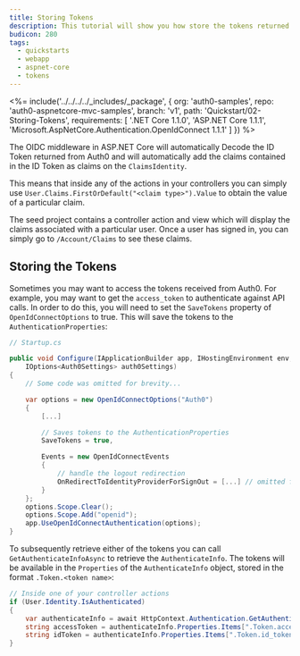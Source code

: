 ```yaml
---
title: Storing Tokens
description: This tutorial will show you how store the tokens returned from Auth0 in order to use them later on.
budicon: 280
tags:
  - quickstarts
  - webapp
  - aspnet-core
  - tokens
---
```


<%= include('../../../../_includes/_package', {
  org: 'auth0-samples',
  repo: 'auth0-aspnetcore-mvc-samples',
  branch: 'v1',
  path: 'Quickstart/02-Storing-Tokens',
  requirements: [
    '.NET Core 1.1.0',
    'ASP.NET Core 1.1.1',
    'Microsoft.AspNetCore.Authentication.OpenIdConnect 1.1.1'
  ]
}) %>

The OIDC middleware in ASP.NET Core will automatically Decode the ID Token returned from Auth0 and will automatically add the claims contained in the ID Token as claims on the `ClaimsIdentity`.

This means that inside any of the actions in your controllers you can simply use `User.Claims.FirstOrDefault("<claim type>").Value` to obtain the value of a particular claim.

The seed project contains a controller action and view which will display the claims associated with a particular user. Once a user has signed in, you can simply go to `/Account/Claims` to see these claims.

## Storing the Tokens

Sometimes you may want to access the tokens received from Auth0. For example, you may want to get the `access_token` to authenticate against API calls. In order to do this, you will need to set the `SaveTokens` property of `OpenIdConnectOptions` to true. This will save the tokens to the `AuthenticationProperties`:

```csharp
// Startup.cs

public void Configure(IApplicationBuilder app, IHostingEnvironment env, ILoggerFactory loggerFactory,
    IOptions<Auth0Settings> auth0Settings)
{
    // Some code was omitted for brevity...

    var options = new OpenIdConnectOptions("Auth0")
    {
        [...]

        // Saves tokens to the AuthenticationProperties
        SaveTokens = true,

        Events = new OpenIdConnectEvents
        {
            // handle the logout redirection
            OnRedirectToIdentityProviderForSignOut = [...] // omitted for brevity
        }
    };
    options.Scope.Clear();
    options.Scope.Add("openid");
    app.UseOpenIdConnectAuthentication(options);
}
```

To subsequently retrieve either of the tokens you can call `GetAuthenticateInfoAsync` to retrieve the `AuthenticateInfo`. The tokens will be available in the `Properties` of the `AuthenticateInfo` object, stored in the format `.Token.<token name>`:

```csharp
// Inside one of your controller actions
if (User.Identity.IsAuthenticated)
{
    var authenticateInfo = await HttpContext.Authentication.GetAuthenticateInfoAsync("Auth0");
    string accessToken = authenticateInfo.Properties.Items[".Token.access_token"];
    string idToken = authenticateInfo.Properties.Items[".Token.id_token"];
}
```

